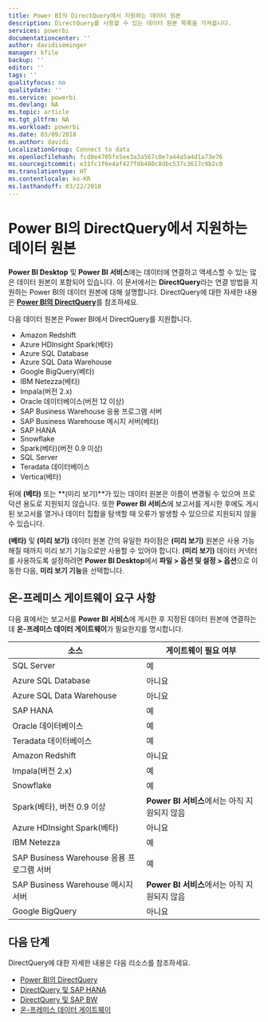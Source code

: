 ```yaml
---
title: Power BI의 DirectQuery에서 지원하는 데이터 원본
description: DirectQuery를 사용할 수 있는 데이터 원본 목록을 가져옵니다.
services: powerbi
documentationcenter: ''
author: davidiseminger
manager: kfile
backup: ''
editor: ''
tags: ''
qualityfocus: no
qualitydate: ''
ms.service: powerbi
ms.devlang: NA
ms.topic: article
ms.tgt_pltfrm: NA
ms.workload: powerbi
ms.date: 03/09/2018
ms.author: davidi
LocalizationGroup: Connect to data
ms.openlocfilehash: fcd8e4705fe5ee3a3a567c0e7a44a5a4d1a73e76
ms.sourcegitcommit: e31fc1f6e4af427f8b480c8dbc537c3617c9b2c0
ms.translationtype: HT
ms.contentlocale: ko-KR
ms.lasthandoff: 03/22/2018
---
```

# <a name="data-sources-supported-by-directquery-in-power-bi"></a>Power BI의 DirectQuery에서 지원하는 데이터 원본
**Power BI Desktop** 및 **Power BI 서비스**에는 데이터에 연결하고 액세스할 수 있는 많은 데이터 원본이 포함되어 있습니다. 이 문서에서는 **DirectQuery**라는 연결 방법을 지원하는 Power BI의 데이터 원본에 대해 설명합니다. DirectQuery에 대한 자세한 내용은 [**Power BI의 DirectQuery**](desktop-directquery-about.md)를 참조하세요.

다음 데이터 원본은 Power BI에서 DirectQuery를 지원합니다.

* Amazon Redshift
* Azure HDInsight Spark(베타)
* Azure SQL Database
* Azure SQL Data Warehouse
* Google BigQuery(베타)
* IBM Netezza(베타)
* Impala(버전 2.x)
* Oracle 데이터베이스(버전 12 이상)
* SAP Business Warehouse 응용 프로그램 서버
* SAP Business Warehouse 메시지 서버(베타)
* SAP HANA
* Snowflake
* Spark(베타)(버전 0.9 이상)
* SQL Server
* Teradata 데이터베이스
* Vertica(베타)

뒤에 **(베타)** 또는 **(미리 보기)**가 있는 데이터 원본은 이름이 변경될 수 있으며 프로덕션 용도로 지원되지 않습니다. 또한 **Power BI 서비스**에 보고서를 게시한 후에도 게시된 보고서를 열거나 데이터 집합을 탐색할 때 오류가 발생할 수 있으므로 지원되지 않을 수 있습니다.

**(베타)** 및 **(미리 보기)** 데이터 원본 간의 유일한 차이점은 **(미리 보기)** 원본은 사용 가능해질 때까지 미리 보기 기능으로만 사용할 수 있어야 합니다. **(미리 보기)** 데이터 커넥터를 사용하도록 설정하려면 **Power BI Desktop**에서 **파일 > 옵션 및 설정 > 옵션**으로 이동한 다음, **미리 보기 기능**을 선택합니다.

## <a name="on-premises-gateway-requirements"></a>온-프레미스 게이트웨이 요구 사항
다음 표에서는 보고서를 **Power BI 서비스**에 게시한 후 지정된 데이터 원본에 연결하는 데 **온-프레미스 데이터 게이트웨이**가 필요한지를 명시합니다.

| 소스 | 게이트웨이 필요 여부 |
| --- | --- |
| SQL Server |예 |
| Azure SQL Database |아니요 |
| Azure SQL Data Warehouse |아니요 |
| SAP HANA |예 |
| Oracle 데이터베이스 |예 |
| Teradata 데이터베이스 |예 |
| Amazon Redshift |아니요 |
| Impala(버전 2.x) |예 |
| Snowflake |예 |
| Spark(베타), 버전 0.9 이상 |**Power BI 서비스**에서는 아직 지원되지 않음 |
| Azure HDInsight Spark(베타) |아니요 |
| IBM Netezza |예 |
| SAP Business Warehouse 응용 프로그램 서버 |예 |
| SAP Business Warehouse 메시지 서버 |**Power BI 서비스**에서는 아직 지원되지 않음 |
| Google BigQuery |아니요 |


## <a name="next-steps"></a>다음 단계
DirectQuery에 대한 자세한 내용은 다음 리소스를 참조하세요.

* [Power BI의 DirectQuery](desktop-directquery-about.md)
* [DirectQuery 및 SAP HANA](desktop-directquery-sap-hana.md)
* [DirectQuery 및 SAP BW](desktop-directquery-sap-bw.md)
* [온-프레미스 데이터 게이트웨이](service-gateway-onprem.md)

